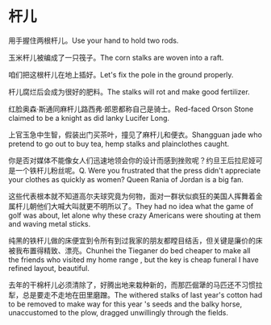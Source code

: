 # 杆儿

<p><span class="chinese">用手握住两根杆儿。</span><span class="english">Use your hand to hold two rods.</span></p>

<p><span class="chinese">玉米杆儿被编成了一只筏子。</span><span class="english">The corn stalks are woven into a raft.</span></p>

<p><span class="chinese">咱们把这根杆儿在地上插好。</span><span class="english">Let's fix the pole in the ground properly.</span></p>

<p><span class="chinese">杆儿腐烂后会成为很好的肥料。</span><span class="english">The stalks will rot and make good fertilizer.</span></p>

<p><span class="chinese">红脸奥森·斯通同麻杆儿路西弗·郎恩都称自己是骑士。</span><span class="english">Red-faced Orson Stone claimed to be a knight as did lanky Lucifer Long.</span></p>

<p><span class="chinese">上官玉急中生智，假装出门买茶叶，撞见了麻杆儿和便衣。</span><span class="english">Shangguan jade who pretend to go out to buy tea, hemp stalks and plainclothes caught.</span></p>

<p><span class="chinese">你是否对媒体不能像女人们迅速地领会你的设计而感到挫败呢？约旦王后拉尼娅可是一个铁杆儿粉丝呢。</span><span class="english">Q. Were you frustrated that the press didn't appreciate your clothes as quickly as women? Queen Rania of Jordan is a big fan.</span></p>

<p><span class="chinese">这些代表根本就不知道高尔夫球究竟为何物，面对一群状似疯狂的美国人挥舞着金属杆儿朝他们大喊大叫就更不明所以了。</span><span class="english">They had no idea what the game of golf was about, let alone why these crazy Americans were shouting at them and waving metal sticks.</span></p>

<p><span class="chinese">纯黑的铁杆儿做的床便宜到令所有到过我家的朋友都瞠目结舌，但关键是廉价的床被我布置得精致、漂亮。</span><span class="english">Chunhei the Tieganer do bed cheaper to make all the friends who visited my home range , but the key is cheap funeral I have refined layout, beautiful.</span></p>

<p><span class="chinese">去年的干棉杆儿必须清除了，好腾出地来栽种新的，而那匹倔犟的马匹还不习惯拉犁，总是要走不走地在田里磨蹭。</span><span class="english">The withered stalks of last year's cotton had to be removed to make way for this year 's seeds and the balky horse, unaccustomed to the plow, dragged unwillingly through the fields.</span></p>

